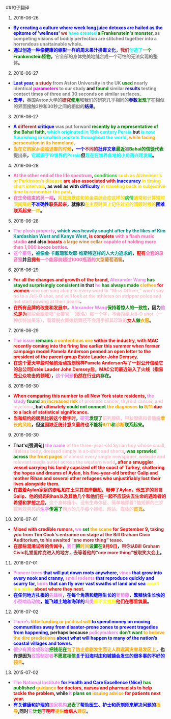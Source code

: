 ##句子翻译
1. 2016-06-26
 * **<font color=blue>By creating a culture where week long juice detoxes are hailed as the epitome of 'wellness' </font><font color=Brown>we</font> <font color=Cyan>have created</font><font color=Green> a Frankenstein's monster</font>, <font color=Grey>as competing visions of bodily perfection are stitched together into a horrendous unattainable whole</font>.**
 * **<font color=Blue>通过创造一种像健康的缩影一样的周末果汁排毒文化</font>，<font color=Brown>我们</font><font color=Cyan>创造了</font><font color=Green>一个Frankenstein怪物</font>，<font color=Grey>它全部的身体完美地缝合成一个可怕的无法实现的整体</font>。**
2. 2016-06-27
 * **<font color=Blue>Last year</font>, <font color=Brown>a study</font> <font color=Grey>from Aston University in the UK</font> <font color=Green>used</font> <font color=Grey>nearly identical</font> <font color=Magenta>parameters</font> <font color=Grey>to our study</font> and <font color=Green>found</font> <font color=Grey>similar</font> <font color=Mangeta>results</font> <font color=Grey>testing contact times of three and 30 seconds on similar surfaces</font>.**
 * **<font color=Blue>去年</font>，<font color=Grey>英国Aston大学的</font><font color=Brown>研究</font><font color=Green>使用</font><font color=
Grey>和我们的研究几乎相同的</font><font color=Mangeta>参数</font><font color=Green>发现了</font><font color=Grey>在相似的界面接触3秒和30秒之间的相似的</font><font color=Mangeta>结果</font>。**
3. 2016-06-27
 * **<font color=Blue>A</font> <font color=Brown>different</font> <font color=Blue>critique</font> <font color=Grey>was put forward</font> <font color=Green>recently by a representative of the Bahai faith</font>, <font color=Cyan>which originated in 19th century Persia</font> but <font color=Cyan>is now flourishing in smallish pockets throughout the world</font>, <font color=Orange>while facing persecution in its homeland</font>.**
 * **<font color=Orange>当在它的家乡面临迫害的时候</font>，<font color=Blue>一个</font><font color=Brown>不同的</font><font color=Blue>批评文章</font><font color=Green>最近</font><font color=Grey>被</font><font color=Green>Bahai的信徒代表</font><font color=Grey>提出来</font>，<font color=Cyan>它起源于19世界的Persia</font>但<font color=Cyan>现在在世界各地的小角落兴旺发展</font>。**
4. 2016-06-28
 * **<font color=hotpink>At the other end of the life spectrum</font>, <font color=limegreen>conditions</font> <font color=gold>such as Alzheimer’s or Parkinson’s disease</font> <font color=red>are also associated with</font> <font color=blue>inaccuracy</font> <font color=gold>in timing short intervals</font>, as well as with <font color=blue>difficulty</font> <font color=gold>in traveling back in subjective time to remember the past</font>.**
 * **<font color=hotPink>在生命结束的另一端</font>，<font color=gold>阿兹海默症和帕金森综合症这样的</font><font color=limegreen>病情</font><font color=gold>通常和计算短时间间隔的</font><font color=blue>不准确性</font><font color=red>联系起来</font>，就像和<font color=gold>在主观时间上记住过去的回顾时候的</font><font color=blue>困难</font><font color=red>联系起来</font><font color=gold>一样</font>。**
5. 2016-06-28
 * **<font color=violet>The plush property</font>, <font color=darkcyan>which was heavily sought after by the likes of Kim Kardashian West and Kanye West</font>, <font color=red>is</font> <font color=dark>complete </font><font color=hotpink>with a flash music studio</font> and also <font color=red>boasts</font> <font color=peru>a large wine cellar</font> <font color=hotpink>capable of holding more than 1,000 booze bottles</font>.**
 * **<font color=violet>这个豪宅</font>，<font color=darkcyan>被像金·卡戴珊和坎耶·维斯特这样的人大力追求的</font>，<font color=red>配有</font><font color=hotpink>全套的录音室</font>并且<font color=red>拥有</font><font color=hotpink>一个能容纳超过1000瓶酒的</font><font color=peru>大型葡萄酒窖</font>。**
6. 2016-06-29
 * **<font color=red>For all the changes and growth of the brand</font>, <font color=violet>Alexander Wang</font> <font color=green>has stayed surprisingly consistent</font> in that <font color=violet>he</font> <font color=green>has always made</font> <font color=orange>clothes</font> <font color=red>for women</font> <font color=pink>who can sing along to every word to "Miss Officer," won't say no to a Jell-O shot, and will look at the athletes on stripper poles and not start pawing at their pearls</font>.**
 * **<font color=red>在所有品牌的改变和发展中</font>，<font color=violet>Alexander Wang</font><font color=green>保持着惊人的一致性</font>，因为<font color=violet>他</font><font color=red>总是</font><font color=red>为</font><font color=pink>那些会跟着唱"女警官”（歌名）每一个字，不会拒绝Jell-O shot（一种伏特加果冻），看着脱衣舞娘跳舞还不会用手抓其珍珠的</font><font color=red>女人</font><font color=green>做</font><font color=orange>衣服</font>。**
7. 2016-06-29
 * **<font color=violet>The issue</font> <font color=green>remains</font> <font color=orange>a contentious one</font> <font color=red>within the industry, with MAC recently coming into the firing line earlier this summer when former campaign model Pamela Anderson penned an open letter to the president of the parent group Estée Lauder John Demsey</font>.**
 * **<font color=red>在这个夏天早些时候前活动策划榜样Pamela Anderson写了一封公开信给它的总公司Estée Lauder John Demsey后，MAC公司最近进入了火线（指易受公众攻击的领域）</font>，<font color=violet>这个问题</font><font color=red>仍然在行业内</font><font color=green>存在</font>。**
8. 2016-06-30
 * **<font color=red>When comparing this number to all New York state residents</font>, <font color=violet>the study</font> <font color=green>found</font> <font color=orange>an increased risk</font> <font color=pink>of prostate cancer, thyroid cancer, and myeloma</font>, but <font color=red>ultimately</font> <font color=green>could not connect</font> <font color=orange>the diagnoses</font> <font color=green>to</font> <font color=orange>9/11</font> <font color=red>due to a lack of statistical significance</font>.**
 * **<font color=red>当和纽约的居民比较这个数字时</font>，<font color=violet>研究</font><font color=green>发现了</font><font color=pink>前列腺癌，甲状腺癌和骨髓瘤</font><font color=orange>增长的风险</font>，但这<font color=red>因缺乏统计意义最终也</font><font color=green>不能将</font><font color=orange>9/11</font><font color=green>和</font><font color=orange>诊断</font><font color=green>联系起来</font>。**
9. 2016-06-30
 * **That's[强调句] <font color=violet>the name</font> <font color=pink>of the three-year-old Syrian boy whose small, lifeless body, dressed simply in a t-shirt and shorts</font>, <font color=green>was sprawled across</font> <font color=orange>the front pages</font> <font color=pink>of almost every single newspaper, website and relevant media outlet across the western world</font>, <font color=red>after a smuggler vessel carrying his family capsized off the coast of Turkey, shattering the hopes and dreams of Aylan, his five-year-old brother Galip and mother Rihan and several other refugees who unjustifiably lost their lives alongside them</font>.** 
 * **<font color=red>在载着Aylan家庭的走私船在土耳其海岸翻船，粉碎了Aylan，他五岁的哥哥Galip、他的妈妈Rihan以及其他几个和他们在一起不应该失去生命的遇难者的希望和梦想之后</font>，<font color=pink>这个身体瘦小、没有生命体征、简单地穿着T恤短裤的三岁叙利亚男孩的</font><font color=violet>名字</font><font color=green>传遍了</font><font color=pink>西方的几乎每个报纸、网站、媒体的</font><font color=orange>首页</font>。**
10. 2016-07-01
 * **<font color=red>Mixed with credible rumors</font>, <font color=violet>we</font> <font color=green>set</font> <font color=orange>the scene</font> <font color=red>for September 9</font>, <font color=brown>taking you from Tim Cook's entrance on stage at the Bill Graham Civic Auditorium, to his awaited "one more thing” tease</font>.**
 * **<font color=red>在那些混淆试听的传闻中</font>，<font color=violet>我们</font><font color=green>把</font><font color=orange>时间</font><font color=green>设置在</font><font color=red>9月9日</font>，<font color=brown>带你从Bill Graham Civic礼堂里库克进入的地方，去等着他的“one more thing”被取笑大会上</font>。**
11. 2016-07-01
 * **<font color=violet>Pioneer trees</font> <font color=blue>that will put down roots anywhere</font>, <font color=violet>vines</font> <font color=blue>that grow into every nook and cranny</font>, <font color=violet>small rodents</font> <font color=blue>that reproduce quickly and scurry far</font>, <font color=violet>birds</font> <font color=blue>that can fly over vast swaths of land and sea</font> <font color=yellow>aren’t too picky</font> <font color=red>about where they nest</font>.**
 * **<font color=blue>在任何地方扎根的</font><font color=violet>先锋树</font>，<font color=blue>在每个角落和缝隙生长的</font><font color=violet>葡萄藤</font>，<font color=blue>繁殖快生长快的</font><font color=violet>小型啮齿动物</font>，<font color=blue>能飞越土地和海洋的</font><font color=violet>鸟类</font><font color=yellow>都不太挑剔</font></font><font color=red>他们在哪里筑巢</font>。**
12. 2016-07-02
 * **<font color=violet>There’s</font> <font color=orange>little funding or political will</font> <font color=blue>to spend money on moving communities away from disaster-prone zones to prevent tragedies from happening</font>, perhaps because <font color=violet>policymakers</font> <font color=green>don’t want</font> <font color=orange>to believe the dire predictions</font> <font color=blue>about what will happen to many of the nation’s coastal villages and towns</font>.**
 * **<font color=violet>很少有资金或政治</font><font color=green>把钱花在</font><font color=orange>为了防止悲剧发生而让人群远离灾害易发区上</font>，也许是因为<font color=violet>政策制定者</font><font color=green>不愿意相信</font><font color=blue>关于沿海村庄和城镇会发生的很多事的不好的</font><font color=orange>预言</font>。**
13. 2015-07-02
 * **<font color=violet>The National Institute</font> <font color=blue>for Health and Care Excellence (Nice)</font> <font color=green>has published</font> <font color=orange>guidance</font> <font color=red>for doctors, nurses and pharmacists to help tackle the problem</font>, while <font color=violet>it</font> <font color=green>plans on</font> <font color=orange>issuing advice</font> <font color=red>for patients next year</font>.**
 * **<font color=blue>有关健康和护理的</font><font color=violet>国家机构</font><font color=green>发表了</font><font color=blue>帮助医生、护士和药剂师来解决问题的</font><font color=orange>指导</font>,同时<font color=violet>它</font><font color=green>计划</font><font color=red>于明年</font><font color=orange>提供</font><font color=red>给病人</font><font color=orange>建议</font>。**
